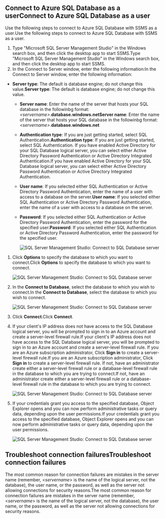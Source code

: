 ## <a name="connect-to-azure-sql-database-as-a-user"></a><span data-ttu-id="4c64f-101">Connect to Azure SQL Database as a user</span><span class="sxs-lookup"><span data-stu-id="4c64f-101">Connect to Azure SQL Database as a user</span></span>
<span data-ttu-id="4c64f-102">Use the following steps to connect to Azure SQL Database with SSMS as a user.</span><span class="sxs-lookup"><span data-stu-id="4c64f-102">Use the following steps to connect to Azure SQL Database with SSMS as a user.</span></span>

1. <span data-ttu-id="4c64f-103">Type "Microsoft SQL Server Management Studio" in the Windows search box, and then click the desktop app to start SSMS.</span><span class="sxs-lookup"><span data-stu-id="4c64f-103">Type "Microsoft SQL Server Management Studio" in the Windows search box, and then click the desktop app to start SSMS.</span></span>
2. <span data-ttu-id="4c64f-104">In the Connect to Server window, enter the following information:</span><span class="sxs-lookup"><span data-stu-id="4c64f-104">In the Connect to Server window, enter the following information:</span></span>

* <span data-ttu-id="4c64f-105">**Server type**: The default is database engine; do not change this value.</span><span class="sxs-lookup"><span data-stu-id="4c64f-105">**Server type**: The default is database engine; do not change this value.</span></span>
  
  * <span data-ttu-id="4c64f-106">**Server name**: Enter the name of the server that hosts your SQL database in the followinbg format: *&lt;servername>*.**database.windows.net**</span><span class="sxs-lookup"><span data-stu-id="4c64f-106">**Server name**: Enter the name of the server that hosts your SQL database in the followinbg format: *&lt;servername>*.**database.windows.net**</span></span>
  * <span data-ttu-id="4c64f-107">**Authentication type**: If you are just getting started, select SQL Authentication.</span><span class="sxs-lookup"><span data-stu-id="4c64f-107">**Authentication type**: If you are just getting started, select SQL Authentication.</span></span> <span data-ttu-id="4c64f-108">If you have enabled Active Directory for your SQL Database logical server, you can select either Active Directory Password Authentication or Active Directory Integrated Authentication.</span><span class="sxs-lookup"><span data-stu-id="4c64f-108">If you have enabled Active Directory for your SQL Database logical server, you can select either Active Directory Password Authentication or Active Directory Integrated Authentication.</span></span>
  * <span data-ttu-id="4c64f-109">**User name**: If you selected either SQL Authentication or Active Directory Password Authentication, enter the name of a user with access to a database on the server.</span><span class="sxs-lookup"><span data-stu-id="4c64f-109">**User name**: If you selected either SQL Authentication or Active Directory Password Authentication, enter the name of a user with access to a database on the server.</span></span>
  * <span data-ttu-id="4c64f-110">**Password**: If you selected either SQL Authentication or Active Directory Password Authentication, enter the password for the specified user.</span><span class="sxs-lookup"><span data-stu-id="4c64f-110">**Password**: If you selected either SQL Authentication or Active Directory Password Authentication, enter the password for the specified user.</span></span>
    
       ![SQL Server Management Studio: Connect to SQL Database server](https://docstestmedia1.blob.core.windows.net/azure-media/includes/media/sql-database-sql-server-management-studio-connect-user/connect-user-1.png)

1. <span data-ttu-id="4c64f-112">Click **Options** to specify the database to which you want to connect.</span><span class="sxs-lookup"><span data-stu-id="4c64f-112">Click **Options** to specify the database to which you want to connect.</span></span>
   
      ![SQL Server Management Studio: Connect to SQL Database server](https://docstestmedia1.blob.core.windows.net/azure-media/includes/media/sql-database-sql-server-management-studio-connect-user/connect-user-2.png)
2. <span data-ttu-id="4c64f-114">In the **Connect to Database**, select the database to which you wish to connect.</span><span class="sxs-lookup"><span data-stu-id="4c64f-114">In the **Connect to Database**, select the database to which you wish to connect.</span></span>
   
     ![SQL Server Management Studio: Connect to SQL Database server](https://docstestmedia1.blob.core.windows.net/azure-media/includes/media/sql-database-sql-server-management-studio-connect-user/connect-user-3.png)
3. <span data-ttu-id="4c64f-116">Click **Connect**.</span><span class="sxs-lookup"><span data-stu-id="4c64f-116">Click **Connect**.</span></span>
4. <span data-ttu-id="4c64f-117">If your client's IP address does not have access to the SQL Database logical server, you will be prompted to sign in to an Azure account and create a server-level firewall rule.</span><span class="sxs-lookup"><span data-stu-id="4c64f-117">If your client's IP address does not have access to the SQL Database logical server, you will be prompted to sign in to an Azure account and create a server-level firewall rule.</span></span> <span data-ttu-id="4c64f-118">If you are an Azure subscription administrator, Click **Sign in** to create a server-level firewall rule.</span><span class="sxs-lookup"><span data-stu-id="4c64f-118">If you are an Azure subscription administrator, Click **Sign in** to create a server-level firewall rule.</span></span> <span data-ttu-id="4c64f-119">If not, have an administrator create either a server-level firewall rule or a database-level firewall rule in the database to which you are trying to connect.</span><span class="sxs-lookup"><span data-stu-id="4c64f-119">If not, have an administrator create either a server-level firewall rule or a database-level firewall rule in the database to which you are trying to connect.</span></span>
   
      ![SQL Server Management Studio: Connect to SQL Database server](https://docstestmedia1.blob.core.windows.net/azure-media/includes/media/sql-database-sql-server-management-studio-connect-user/connect-user-4.png)
5. <span data-ttu-id="4c64f-121">If your credentials grant you access to the specified database, Object Explorer opens and you can now perform administrative tasks or query data, depending upon the user permissions.</span><span class="sxs-lookup"><span data-stu-id="4c64f-121">If your credentials grant you access to the specified database, Object Explorer opens and you can now perform administrative tasks or query data, depending upon the user permissions.</span></span>
   
      ![SQL Server Management Studio: Connect to SQL Database server](https://docstestmedia1.blob.core.windows.net/azure-media/includes/media/sql-database-sql-server-management-studio-connect-user/connect-user-5.png)

## <a name="troubleshoot-connection-failures"></a><span data-ttu-id="4c64f-123">Troubleshoot connection failures</span><span class="sxs-lookup"><span data-stu-id="4c64f-123">Troubleshoot connection failures</span></span>
<span data-ttu-id="4c64f-124">The most common reason for connection failures are mistakes in the server name (remember, <*servername*> is the name of the logical server, not the database), the user name, or the password, as well as the server not allowing connections for security reasons.</span><span class="sxs-lookup"><span data-stu-id="4c64f-124">The most common reason for connection failures are mistakes in the server name (remember, <*servername*> is the name of the logical server, not the database), the user name, or the password, as well as the server not allowing connections for security reasons.</span></span> 






